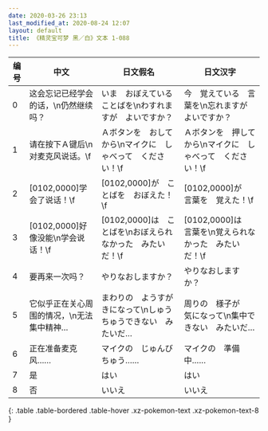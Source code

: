 ```yaml
---
date: 2020-03-26 23:13
last_modified_at: 2020-08-24 12:07
layout: default
title: 《精灵宝可梦 黑／白》文本 1-088
---
```

| 编号 | 中文 | 日文假名 | 日文汉字 |
| ---- | ---- | ---- | --- |
| 0 | 这会忘记已经学会的话，\n仍然继续吗？ | いま　おぼえている　ことばを\nわすれますが　よいですか？ | 今　覚えている　言葉を\n忘れますが　よいですか？ |
| 1 | 请在按下Ａ键后\n对麦克风说话。\f | Ａボタンを　おしてから\nマイクに　しゃべって　ください！\f | Ａボタンを　押してから\nマイクに　しゃべって　ください！\f |
| 2 | [0102,0000]学会了说话！\f | [0102,0000]が　ことばを　おぼえた！\f | [0102,0000]が　言葉を　覚えた！\f |
| 3 | [0102,0000]好像没能\n学会说话！\f | [0102,0000]は　ことばを\nおぼえられなかった　みたいだ！\f | [0102,0000]は　言葉を\n覚えられなかった　みたいだ！\f |
| 4 | 要再来一次吗？ | やりなおしますか？ | やりなおしますか？ |
| 5 | 它似乎正在关心周围的情况，\n无法集中精神… | まわりの　ようすが　きになって\nしゅうちゅうできない　みたいだ… | 周りの　様子が　気になって\n集中できない　みたいだ… |
| 6 | 正在准备麦克风…… | マイクの　じゅんびちゅう…… | マイクの　準備中…… |
| 7 | 是 | はい | はい |
| 8 | 否 | いいえ | いいえ |
{: .table .table-bordered .table-hover .xz-pokemon-text .xz-pokemon-text-8 }